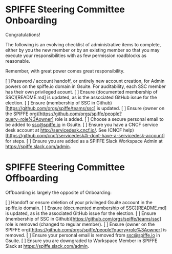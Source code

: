 # SPIFFE Steering Committee Onboarding

Congratulations!

The following is an evolving checklist of administrative items to complete, either by you the new member or by an existing member so that you may execute your responsibilities with as few permission roadblocks as reasonable.

Remember, with great power comes great responsibility.

[ ] Password / account handoff, or entirely new account creation, for Admin powers on the spiffe.io domain in Gsuite. For auditability, each SSC member has their own privileged acount.
[ ] Ensure (documented membership of SSC)[README.md] is updated, as is the associated GitHub issue for the election.
[ ] Ensure (membership of SSC in Github)[https://github.com/orgs/spiffe/teams/ssc] is updated.
[ ] Ensure (owner on the SPIFFE org)[https://github.com/orgs/spiffe/people?query=role%3Aowner] role is added.
[ ] Choose a secure personal email to be added to ssc@spiffe.io in Gsuite.
[ ] Ensure you have a CNCF service desk account at http://servicedesk.cncf.io/. See (CNCF help)[https://github.com/cncf/servicedesk#i-dont-have-a-servicedesk-account] for steps.
[ ] Ensure you are added as a SPIFFE Slack Workspace Admin at https://spiffe.slack.com/admin.

# SPIFFE Steering Committee Offboarding

Offboarding is largely the opposite of Onboarding:

[ ] Handoff or ensure deletion of your privileged Gsuite account in the spiffe.io domain.
[ ] Ensure (documented membership of SSC)[README.md] is updated, as is the associated GitHub issue for the election.
[ ] Ensure (membership of SSC in Github)[https://github.com/orgs/spiffe/teams/ssc] role is removed (changed to regular member).
[ ] Ensure (owner on the SPIFFE org)[https://github.com/orgs/spiffe/people?query=role%3Aowner] is removed.
[ ] Ensure your personal email is removed from ssc@spiffe.io in Gsuite.
[ ] Ensure you are downgraded to Workspace Member in SPIFFE Slack at https://spiffe.slack.com/admin.
